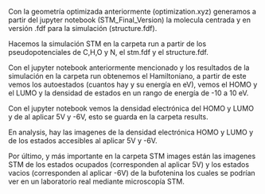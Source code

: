 Con la geometría optimizada anteriormente (optimization.xyz) generamos a partir del jupyter notebook (STM_Final_Version) la molecula centrada y en versión .fdf para la simulación (structure.fdf).

Hacemos la simulación STM en la carpeta run a partir de los pseudopotenciales de C,H,O y N, el stm.fdf y el structure.fdf.

Con el jupyter notebook anteriormente mencionado y los resultados de la simulación en la carpeta run obtenemos el Hamiltoniano, a partir de este vemos los autoestados (cuantos hay y su energía en eV), vemos el HOMO y el LUMO y la densidad de estados en un rango de energía de -10 a 10 eV.

Con el jupyter notebook vemos la densidad electrónica del HOMO y LUMO y de al aplicar 5V y -6V, esto se guarda en la carpeta results.

En analysis, hay las imagenes de la densidad electrónica HOMO y LUMO y de los estados accesibles al aplicar 5V y -6V.

Por último, y más importante en la carpeta STM images están las imagenes STM de los estados ocupados (corresponden al aplicar 5V) y los estados vacios (corresponden al aplicar -6V) de la bufotenina los cuales se podrían ver en un laboratorio real mediante microscopía STM.
